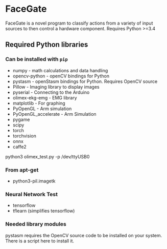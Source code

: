 # FaceGate

FaceGate is a novel program to classify actions from a variety of input sources to then control a hardware component.
Requires Python >=3.4

## Required Python libraries
### Can be installed with `pip`
* numpy - math calculations and data handling
* opencv-python - openCV bindings for Python
* pystasm - openStasm bindings for Python. Requires OpenCV source
* Pillow - Imaging library to display images
* pyserial - Connecting to the Arduino
* olimex-ekg-emg - EMG library
* matplotlib - For graphing
* PyOpenGL - Arm simulation
* PyOpenGL_accelerate - Arm Simulation
* pygame
* scipy
* torch
* torchvision
* onnx
* caffe2

python3 olimex_test.py -p /dev/ttyUSB0

### From apt-get
* python3-pil.imagetk

### Neural Network Test
* tensorflow
* tflearn (simplifies tensorflow)

### Needed library modules
pystasm requires the OpenCV source code to be installed on your system. There is a script here to install it.
